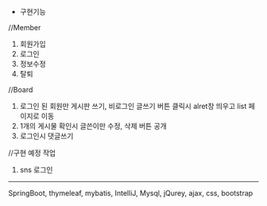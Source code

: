* 구현기능

//Member
1. 회원가입
2. 로그인
3. 정보수정
4. 탈퇴 

//Board
1. 로그인 된 회원만 게시판 쓰기, 비로그인 글쓰기 버튼 클릭시 alret창 띄우고 list 페이지로 이동
2. 1개의 게시물 확인시 글쓴이만 수정, 삭제 버튼 공개
3. 로그인시 댓글쓰기

//구현 예정 작업
1. sns 로그인

<hr>

SpringBoot, thymeleaf, mybatis, IntelliJ, Mysql, jQurey, ajax, css, bootstrap  
